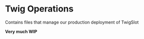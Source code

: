 # Twig Operations

Contains files that manage our production deployment of TwigSlot

**Very much WIP**
